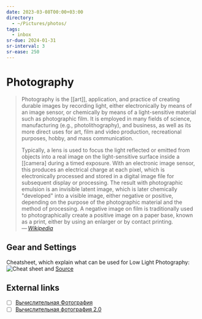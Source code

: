 ```yaml
---
date: 2023-03-08T00:00+03:00
directory:
  - ~/Pictures/photos/
tags:
  - inbox
sr-due: 2024-01-31
sr-interval: 3
sr-ease: 250
---
```


# Photography

> Photography is the [[art]], application, and practice of creating durable
> images by recording light, either electronically by means of an image sensor,
> or chemically by means of a light-sensitive material such as photographic
> film. It is employed in many fields of science, manufacturing (e.g.,
> photolithography), and business, as well as its more direct uses for art, film
> and video production, recreational purposes, hobby, and mass communication.
>
> Typically, a lens is used to focus the light reflected or emitted from objects
> into a real image on the light-sensitive surface inside a [[camera]
> during a timed exposure. With an electronic image sensor, this produces an
> electrical charge at each pixel, which is electronically processed and stored
> in a digital image file for subsequent display or processing. The result with
> photographic emulsion is an invisible latent image, which is later chemically
> "developed" into a visible image, either negative or positive, depending on
> the purpose of the photographic material and the method of processing. A
> negative image on film is traditionally used to photographically create a
> positive image on a paper base, known as a print, either by using an enlarger
> or by contact printing.\
> — <cite>[Wikipedia](https://en.wikipedia.org/wiki/Photography)</cite>

## Gear and Settings

Cheatsheet, which explain what can be used for Low Light Photography:
![Cheat sheet](img/Photography_Gear_and_Settings.webp) and
[Source](https://digital-photography-school.com/cheat-sheet-gear-settings-low-light-photography/)

## External links

- [ ] [Вычислительная Фотография](https://vas3k.blog/blog/computational_photography/)
- [ ] [Вычислительная фотография 2.0](https://jejeya.pictures/future_of_photography)
